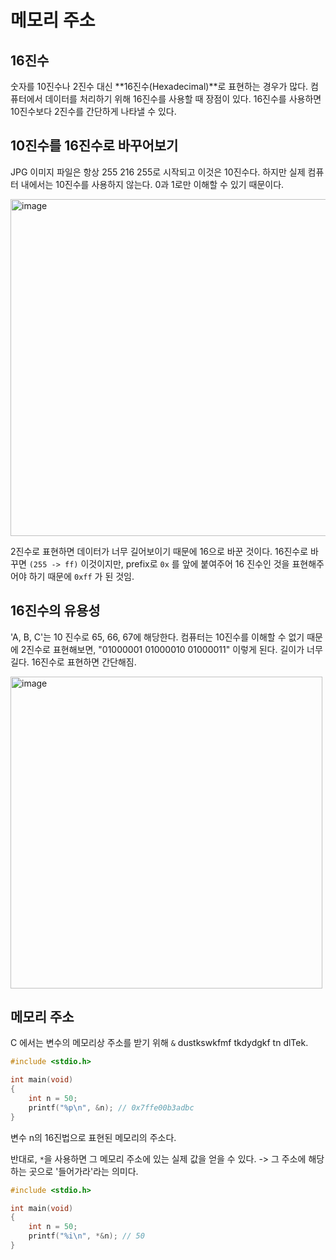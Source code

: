 # 메모리 주소

## 16진수

숫자를 10진수나 2진수 대신 **16진수(Hexadecimal)**로 표현하는 경우가 많다. 컴퓨터에서 데이터를 처리하기 위해 16진수를 사용할 때 장점이 있다. 16진수를 사용하면 10진수보다 2진수를 간단하게 나타낼 수 있다.

## 10진수를 16진수로 바꾸어보기

JPG 이미지 파일은 항상 255 216 255로 시작되고 이것은 10진수다. 하지만 실제 컴퓨터 내에서는 10진수를 사용하지 않는다. 0과 1로만 이해할 수 있기 때문이다. 

<img width="539" alt="image" src="https://github.com/pozafly/TIL/assets/59427983/f3b3386d-32d3-4ea4-8ee1-fd07e27e9be4">

2진수로 표현하면 데이터가 너무 길어보이기 때문에 16으로 바꾼 것이다. 16진수로 바꾸면 `(255 -> ff)` 이것이지만, prefix로 `0x` 를 앞에 붙여주어 16 진수인 것을 표현해주어야 하기 때문에 `0xff` 가 된 것임.

## 16진수의 유용성

'A, B, C'는 10 진수로 65, 66, 67에 해당한다. 컴퓨터는 10진수를 이해할 수 없기 때문에 2진수로 표현해보면, "01000001 01000010 01000011" 이렇게 된다. 길이가 너무 길다. 16진수로 표현하면 간단해짐.

<img width="499" alt="image" src="https://github.com/pozafly/TIL/assets/59427983/6cf0a11b-2803-43a1-b133-35ac70f9eb19">

## 메모리 주소

C 에서는 변수의 메모리상 주소를 받기 위해 `&` dustkswkfmf tkdydgkf tn dlTek.

```c
#include <stdio.h>

int main(void)
{
    int n = 50;
    printf("%p\n", &n); // 0x7ffe00b3adbc
}
```

변수 n의 16진법으로 표현된 메모리의 주소다.

반대로, `*`을 사용하면 그 메모리 주소에 있는 실제 값을 얻을 수 있다. -> 그 주소에 해당하는 곳으로 '들어가라'라는 의미다.

```c
#include <stdio.h>

int main(void)
{
    int n = 50;
    printf("%i\n", *&n); // 50
}
```


